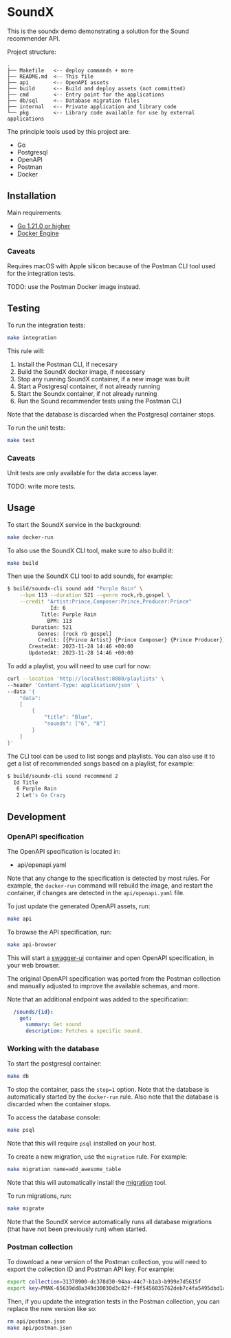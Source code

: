 
# SoundX

This is the soundx demo demonstrating a solution for the Sound recommender API.

Project structure:

```
.
├── Makefile   <-- deploy commands + more
├── README.md  <-- This file
├── api        <-- OpenAPI assets
├── build      <-- Build and deploy assets (not committed)
├── cmd        <-- Entry point for the applications
├── db/sql     <-- Database migration files
├── internal   <-- Private application and library code
└── pkg        <-- Library code available for use by external applications
```

The principle tools used by this project are:

- Go
- Postgresql
- OpenAPI
- Postman
- Docker

## Installation

Main requirements:

- [Go 1.21.0 or higher](https://go.dev/doc/install)
- [Docker Engine](https://docs.docker.com/engine/install/)

### Caveats

Requires macOS with Apple silicon because of the Postman CLI tool used for
the integration tests.

TODO: use the Postman Docker image instead.

## Testing

To run the integration tests:

```sh
make integration
```

This rule will:

1. Install the Postman CLI, if necesary
2. Build the SoundX docker image, if necessary
3. Stop any running SoundX container, if a new image was built
4. Start a Postgresql container, if not already running
5. Start the Soundx container, if not already running
6. Run the Sound recommender tests using the Postman CLI

Note that the database is discarded when the Postgresql container stops.

To run the unit tests:

```sh
make test
```

### Caveats

Unit tests are only available for the data access layer.

TODO: write more tests.

## Usage

To start the SoundX service in the background:

```sh
make docker-run
```

To also use the SoundX CLI tool, make sure to also build it:

```sh
make build
```

Then use the SoundX CLI tool to add sounds, for example:

```sh
$ build/soundx-cli sound add "Purple Rain" \
    --bpm 113 --duration 521 --genre rock,rb,gospel \
    --credit "Artist:Prince,Composer:Prince,Producer:Prince"
              Id: 6
           Title: Purple Rain
             BPM: 113
        Duration: 521
          Genres: [rock rb gospel]
          Credit: [{Prince Artist} {Prince Composer} {Prince Producer}]
       CreatedAt: 2023-11-28 14:46 +00:00
       UpdatedAt: 2023-11-28 14:46 +00:00
```

To add a playlist, you will need to use curl for now:

```sh
curl --location 'http://localhost:8080/playlists' \
--header 'Content-Type: application/json' \
--data '{
    "data":
    [
        {
            "title": "Blue",
            "sounds": ["6", "8"]
        }
    ]
}'
```

The CLI tool can be used to list songs and playlists. You can also use it to
get a list of recommended songs based on a playlist, for example:

```sh
$ build/soundx-cli sound recommend 2
  Id Title
   6 Purple Rain
   2 Let's Go Crazy
```

## Development

### OpenAPI specification

The OpenAPI specification is located in:

- api/openapi.yaml

Note that any change to the specification is detected by most rules. For
example, the `docker-run` command will rebuild the image, and restart the
container, if changes are detected in the `api/openapi.yaml` file.

To just update the generated OpenAPI assets, run:

```sh
make api
```

To browse the API specification, run:

```sh
make api-browser
```

This will start a [swagger-ui](https://swagger.io/tools/swagger-ui/) container
and open OpenAPI specification, in your web browser.

The original OpenAPI specification was ported from the Postman collection
and manually adjusted to improve the available schemas, and more.

Note that an additional endpoint was added to the specification:

```yaml
  /sounds/{id}:
    get:
      summary: Get sound
      description: Fetches a specific sound.
```

### Working with the database

To start the postgresql container:

```sh
make db
```

To stop the container, pass the `stop=1` option. Note that the database
is automatically started by the `docker-run` rule. Also note that the
database is discarded when the container stops.

To access the database console:

```sh
make psql
```

Note that this will require `psql` installed on your host.

To create a new migration, use the `migration` rule. For example:

```sh
make migration name=add_awesome_table
```

Note that this will automatically install the
[migration](https://github.com/golang-migrate/migrate) tool.

To run migrations, run:

```sh
make migrate
```

Note that the SoundX service automatically runs all database migrations
(that have not been previously run) when started.

### Postman collection

To download a new version of the Postman collection, you will need to
export the collection ID and Postman API key. For example:

```sh
export collection=31378900-dc378d30-94aa-44c7-b1a3-b999e7d5615f
export key=PMAK-65639dd8a349d30030d3c82f-f9f5456035762deb7c4fa5495dbd1a895d
```

Then, if you update the integration tests in the Postman collection, you
can replace the new version like so:

```sh
rm api/postman.json
make api/postman.json
```

